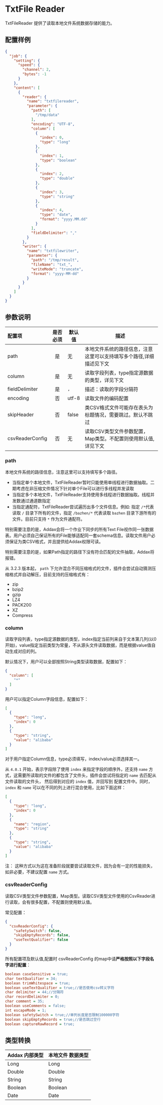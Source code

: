 # TxtFile Reader

TxtFileReader 提供了读取本地文件系统数据存储的能力。

##  配置样例

```json
{
  "job": {
    "setting": {
      "speed": {
        "channel": 2,
        "bytes": -1
      }
    },
    "content": [
      {
        "reader": {
          "name": "txtfilereader",
          "parameter": {
            "path": [
              "/tmp/data"
            ],
            "encoding": "UTF-8",
            "column": [
              {
                "index": 0,
                "type": "long"
              },
              {
                "index": 1,
                "type": "boolean"
              },
              {
                "index": 2,
                "type": "double"
              },
              {
                "index": 3,
                "type": "string"
              },
              {
                "index": 4,
                "type": "date",
                "format": "yyyy.MM.dd"
              }
            ],
            "fieldDelimiter": ","
          }
        },
        "writer": {
          "name": "txtfilewriter",
          "parameter": {
            "path": "/tmp/result",
            "fileName": "txt_",
            "writeMode": "truncate",
            "format": "yyyy-MM-dd"
          }
        }
      }
    ]
  }
}
```

## 参数说明

| 配置项            | 是否必须 | 默认值         | 描述                                                                   |
| :---------------- | :------: | -------------- | --------------------------------------------------------------------|
| path            |    是    | 无             | 本地文件系统的路径信息，注意这里可以支持填写多个路径,详细描述见下文                |
| column            |    是    | 无 | 读取字段列表，type指定源数据的类型，详见下文                                 |
| fieldDelimiter    |    是    | `,`            | 描述：读取的字段分隔符                                                  |
| encoding          |    否    | utf-8          | 读取文件的编码配置                                                     |
| skipHeader        |    否    | false          | 类CSV格式文件可能存在表头为标题情况，需要跳过。默认不跳过                    |
| csvReaderConfig   |    否    | 无             | 读取CSV类型文件参数配置，Map类型。不配置则使用默认值,详见下文 |

### path

本地文件系统的路径信息，注意这里可以支持填写多个路径。

- 当指定单个本地文件，TxtFileReader暂时只能使用单线程进行数据抽取。二期考虑在非压缩文件情况下针对单个File可以进行多线程并发读取
- 当指定多个本地文件，TxtFileReader支持使用多线程进行数据抽取。线程并发数通过通道数指定
- 当指定通配符，TxtFileReader尝试遍历出多个文件信息。例如: 指定 `/*`代表读取 `/` 目录下所有的文件，指定 `/bazhen/*` 代表读取 `bazhen` 目录下游所有的文件。目前只支持 `*` 作为文件通配符。

特别需要注意的是，Addax会将一个作业下同步的所有Text File视作同一张数据表。用户必须自己保证所有的File能够适配同一套schema信息。读取文件用户必须保证为类CSV格式，并且提供给Addax权限可读。

特别需要注意的是，如果Path指定的路径下没有符合匹配的文件抽取，Addax将报错。

从 3.2.3 版本起， `path` 下允许混合不同压缩格式的文件，插件会尝试自动猜测压缩格式并自动解压，目前支持的压缩格式有：

- zip
- bzip2
- gzip
- LZ4
- PACK200
- XZ
- Compress

### column

读取字段列表，type指定源数据的类型，index指定当前列来自于文本第几列(以0开始)，value指定当前类型为常量，不从源头文件读取数据，而是根据value值自动生成对应的列。 

默认情况下，用户可以全部按照String类型读取数据，配置如下：

```json
{
  "column": [
    "*"
  ]
}
```

用户可以指定Column字段信息，配置如下：

```json
[
  {
    "type": "long",
    "index": 0
  },
  {
    "type": "string",
    "value": "alibaba"
  }
]
```

对于用户指定Column信息，type必须填写，index/value必须选择其一。

从 `4.0.1` 开始，表示字段除了使用 `index` 来指定字段的顺序外，还支持 `name` 方式，这需要所读取的文件的都包含了文件头，插件会尝试将指定的 `name` 去匹配从文件读取的文件头，
然后得到对应的 `index` 值，并回写到 配置文件中。同时，`index` 和 `name` 可以在不同的列上进行混合使用，比如下面这样：

```json
[
  {
    "type": "long",
    "index": 0
  },
  {
    "name": "region",
    "type": "string"
  },
  {
    "type": "string",
    "value": "alibaba"
  }
]
```

注： 这种方式以为这在准备阶段就要尝试读取文件，因为会有一定的性能损失，如非必要，不建议配置 `name` 方式。

### csvReaderConfig

读取CSV类型文件参数配置，Map类型。读取CSV类型文件使用的CsvReader进行读取，会有很多配置，不配置则使用默认值。

常见配置：

```json
{
  "csvReaderConfig": {
    "safetySwitch": false,
    "skipEmptyRecords": false,
    "useTextQualifier": false
  }
}
```

所有配置项及默认值,配置时 csvReaderConfig 的map中请**严格按照以下字段名字进行配置**：

```ini
boolean caseSensitive = true;
char textQualifier = 34;
boolean trimWhitespace = true;
boolean useTextQualifier = true;//是否使用csv转义字符
char delimiter = 44;//分隔符
char recordDelimiter = 0;
char comment = 35;
boolean useComments = false;
int escapeMode = 1;
boolean safetySwitch = true;//单列长度是否限制100000字符
boolean skipEmptyRecords = true;//是否跳过空行
boolean captureRawRecord = true;
```

## 类型转换


| Addax 内部类型| 本地文件 数据类型    |
| -------- | -----  |
| Long     |Long |
| Double   |Double|
| String   |String|
| Boolean  |Boolean |
| Date     |Date |

